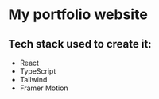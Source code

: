 # My portfolio website

## Tech stack used to create it:

- React
- TypeScript
- Tailwind
- Framer Motion
